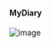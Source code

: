 #### MyDiary


![image](https://github.com/MJH39088/MyDiary/assets/104211982/09896b15-28f2-4322-86c4-2ff5bb79e253)
